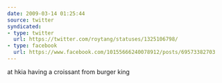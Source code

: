 ```yaml
---
date: 2009-03-14 01:25:44
source: twitter
syndicated:
- type: twitter
  url: https://twitter.com/roytang/statuses/1325106798/
- type: facebook
  url: https://www.facebook.com/10155666240078912/posts/69573382703
---
```


at hkia having a croissant from burger king